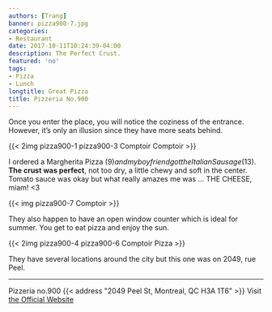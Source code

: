```yaml
---
authors: [Trang]
banner: pizza900-7.jpg
categories:
- Restaurant
date: 2017-10-11T10:24:39-04:00
description: The Perfect Crust.
featured: 'no'
tags:
- Pizza
- Lunch
longtitle: Great Pizza
title: Pizzeria No.900
---
```


Once you enter the place, you will notice the coziness of the entrance. However, it’s only an illusion since they have more seats behind. 

{{< 2img pizza900-1 pizza900-3 Comptoir Comptoir >}}

I ordered a Margherita Pizza (9$) and my boyfriend got the Italian Sausage (13$). **The crust was perfect**, not too dry, a little chewy and soft in the center. Tomato sauce was okay but what really amazes me was … THE CHEESE, miam! <3  

{{< img pizza900-7 Comptoir >}}

They also happen to have an open window counter which is ideal for summer. You get to eat pizza and enjoy the sun. 

{{< 2img pizza900-4 pizza900-6 Comptoir Pizza >}}

They have several locations around the city but this one was on 2049, rue Peel.

---

Pizzeria no.900
{{< address "2049 Peel St, Montreal, QC H3A 1T6" >}}
Visit [the Official Website](https://no900.com/restaurants/peel-montreal/ "Pizzeria No 900")

